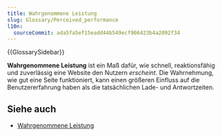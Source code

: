 ```yaml
---
title: Wahrgenommene Leistung
slug: Glossary/Perceived_performance
l10n:
  sourceCommit: ada5fa5ef15eadd44b549ecf906423b4a2092f34
---
```


{{GlossarySidebar}}

**Wahrgenommene Leistung** ist ein Maß dafür, wie schnell, reaktionsfähig und zuverlässig eine Website den Nutzern *erscheint*. Die Wahrnehmung, wie gut eine Seite funktioniert, kann einen größeren Einfluss auf die Benutzererfahrung haben als die tatsächlichen Lade- und Antwortzeiten.

## Siehe auch

- [Wahrgenommene Leistung](/de/docs/Learn/Performance/Perceived_performance)
